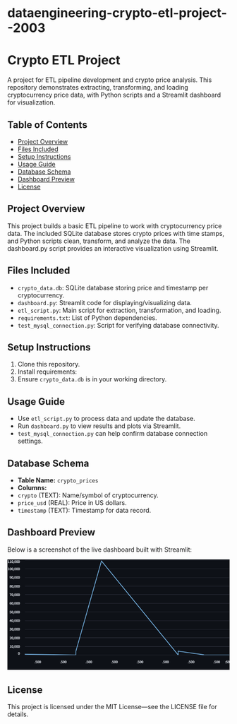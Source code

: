 # dataengineering-crypto-etl-project--2003
# Crypto ETL Project

A project for ETL pipeline development and crypto price analysis. This repository demonstrates extracting, transforming, and loading cryptocurrency price data, with Python scripts and a Streamlit dashboard for visualization.

## Table of Contents

- [Project Overview](#project-overview)
- [Files Included](#files-included)
- [Setup Instructions](#setup-instructions)
- [Usage Guide](#usage-guide)
- [Database Schema](#database-schema)
- [Dashboard Preview](#dashboard-preview)
- [License](#license)

## Project Overview

This project builds a basic ETL pipeline to work with cryptocurrency price data. The included SQLite database stores crypto prices with time stamps, and Python scripts clean, transform, and analyze the data. The dashboard.py script provides an interactive visualization using Streamlit.

## Files Included

- `crypto_data.db`: SQLite database storing price and timestamp per cryptocurrency.
- `dashboard.py`: Streamlit code for displaying/visualizing data.
- `etl_script.py`: Main script for extraction, transformation, and loading.
- `requirements.txt`: List of Python dependencies.
- `test_mysql_connection.py`: Script for verifying database connectivity.

## Setup Instructions

1. Clone this repository.
2. Install requirements:
3. Ensure `crypto_data.db` is in your working directory.

## Usage Guide

- Use `etl_script.py` to process data and update the database.
- Run `dashboard.py` to view results and plots via Streamlit.
- `test_mysql_connection.py` can help confirm database connection settings.

## Database Schema

- **Table Name:** `crypto_prices`
- **Columns:**
- `crypto` (TEXT): Name/symbol of cryptocurrency.
- `price_usd` (REAL): Price in US dollars.
- `timestamp` (TEXT): Timestamp for data record.

## Dashboard Preview

Below is a screenshot of the live dashboard built with Streamlit:

![Dashboard](visualization.png)

## License

This project is licensed under the MIT License—see the LICENSE file for details.
